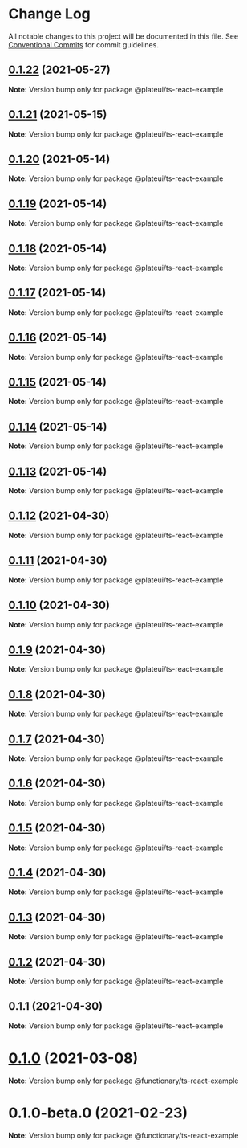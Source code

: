 # Change Log

All notable changes to this project will be documented in this file.
See [Conventional Commits](https://conventionalcommits.org) for commit guidelines.

## [0.1.22](https://github.com/wraft/plate/compare/@plateui/ts-react-example@0.1.21...@plateui/ts-react-example@0.1.22) (2021-05-27)

**Note:** Version bump only for package @plateui/ts-react-example

## [0.1.21](https://github.com/wraft/plate/compare/@plateui/ts-react-example@0.1.20...@plateui/ts-react-example@0.1.21) (2021-05-15)

**Note:** Version bump only for package @plateui/ts-react-example

## [0.1.20](https://github.com/wraft/plate/compare/@plateui/ts-react-example@0.1.19...@plateui/ts-react-example@0.1.20) (2021-05-14)

**Note:** Version bump only for package @plateui/ts-react-example

## [0.1.19](https://github.com/wraft/plate/compare/@plateui/ts-react-example@0.1.18...@plateui/ts-react-example@0.1.19) (2021-05-14)

**Note:** Version bump only for package @plateui/ts-react-example

## [0.1.18](https://github.com/wraft/plate/compare/@plateui/ts-react-example@0.1.17...@plateui/ts-react-example@0.1.18) (2021-05-14)

**Note:** Version bump only for package @plateui/ts-react-example

## [0.1.17](https://github.com/wraft/plate/compare/@plateui/ts-react-example@0.1.16...@plateui/ts-react-example@0.1.17) (2021-05-14)

**Note:** Version bump only for package @plateui/ts-react-example

## [0.1.16](https://github.com/wraft/plate/compare/@plateui/ts-react-example@0.1.15...@plateui/ts-react-example@0.1.16) (2021-05-14)

**Note:** Version bump only for package @plateui/ts-react-example

## [0.1.15](https://github.com/wraft/plate/compare/@plateui/ts-react-example@0.1.14...@plateui/ts-react-example@0.1.15) (2021-05-14)

**Note:** Version bump only for package @plateui/ts-react-example

## [0.1.14](https://github.com/wraft/plate/compare/@plateui/ts-react-example@0.1.13...@plateui/ts-react-example@0.1.14) (2021-05-14)

**Note:** Version bump only for package @plateui/ts-react-example

## [0.1.13](https://github.com/wraft/plate/compare/@plateui/ts-react-example@0.1.12...@plateui/ts-react-example@0.1.13) (2021-05-14)

**Note:** Version bump only for package @plateui/ts-react-example

## [0.1.12](https://github.com/wraft/plate/compare/@plateui/ts-react-example@0.1.11...@plateui/ts-react-example@0.1.12) (2021-04-30)

**Note:** Version bump only for package @plateui/ts-react-example

## [0.1.11](https://github.com/wraft/plate/compare/@plateui/ts-react-example@0.1.10...@plateui/ts-react-example@0.1.11) (2021-04-30)

**Note:** Version bump only for package @plateui/ts-react-example

## [0.1.10](https://github.com/wraft/plate/compare/@plateui/ts-react-example@0.1.9...@plateui/ts-react-example@0.1.10) (2021-04-30)

**Note:** Version bump only for package @plateui/ts-react-example

## [0.1.9](https://github.com/wraft/plate/compare/@plateui/ts-react-example@0.1.8...@plateui/ts-react-example@0.1.9) (2021-04-30)

**Note:** Version bump only for package @plateui/ts-react-example

## [0.1.8](https://github.com/wraft/plate/compare/@plateui/ts-react-example@0.1.7...@plateui/ts-react-example@0.1.8) (2021-04-30)

**Note:** Version bump only for package @plateui/ts-react-example

## [0.1.7](https://github.com/wraft/plate/compare/@plateui/ts-react-example@0.1.6...@plateui/ts-react-example@0.1.7) (2021-04-30)

**Note:** Version bump only for package @plateui/ts-react-example

## [0.1.6](https://github.com/wraft/plate/compare/@plateui/ts-react-example@0.1.5...@plateui/ts-react-example@0.1.6) (2021-04-30)

**Note:** Version bump only for package @plateui/ts-react-example

## [0.1.5](https://github.com/wraft/plate/compare/@plateui/ts-react-example@0.1.4...@plateui/ts-react-example@0.1.5) (2021-04-30)

**Note:** Version bump only for package @plateui/ts-react-example

## [0.1.4](https://github.com/wraft/plate/compare/@plateui/ts-react-example@0.1.3...@plateui/ts-react-example@0.1.4) (2021-04-30)

**Note:** Version bump only for package @plateui/ts-react-example

## [0.1.3](https://github.com/wraft/plate/compare/@plateui/ts-react-example@0.1.2...@plateui/ts-react-example@0.1.3) (2021-04-30)

**Note:** Version bump only for package @plateui/ts-react-example

## [0.1.2](https://github.com/wraft/plate/compare/@plateui/ts-react-example@0.1.1...@plateui/ts-react-example@0.1.2) (2021-04-30)

**Note:** Version bump only for package @plateui/ts-react-example

## 0.1.1 (2021-04-30)

**Note:** Version bump only for package @plateui/ts-react-example

# [0.1.0](https://github.com/wearefunctionary/plate/compare/@functionary/ts-react-example@0.1.0-beta.0...@functionary/ts-react-example@0.1.0) (2021-03-08)

**Note:** Version bump only for package @functionary/ts-react-example

# 0.1.0-beta.0 (2021-02-23)

**Note:** Version bump only for package @functionary/ts-react-example

